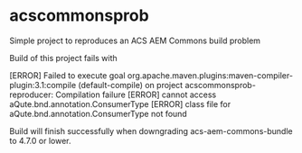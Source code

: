 # acscommonsprob
Simple project to reproduces an ACS AEM Commons build problem

Build of this project fails with

[ERROR] Failed to execute goal org.apache.maven.plugins:maven-compiler-plugin:3.1:compile (default-compile) on project acscommonsprob-reproducer: Compilation failure
[ERROR] cannot access aQute.bnd.annotation.ConsumerType
[ERROR]   class file for aQute.bnd.annotation.ConsumerType not found

Build will finish successfully when downgrading acs-aem-commons-bundle to 4.7.0 or lower.
